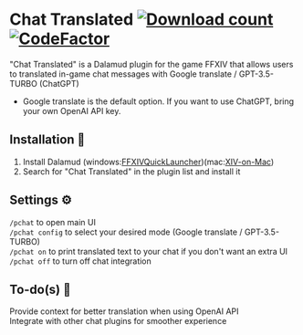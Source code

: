 # Chat Translated [![Download count](https://img.shields.io/endpoint?url=https://qzysathwfhebdai6xgauhz4q7m0mzmrf.lambda-url.us-east-1.on.aws/ChatTranslated)](https://github.com/kelvin124124/ChatTranslated) [![CodeFactor](https://www.codefactor.io/repository/github/kelvin124124/chattranslated/badge)](https://www.codefactor.io/repository/github/kelvin124124/chattranslated)
"Chat Translated" is a Dalamud plugin for the game FFXIV that allows users to translated in-game chat messages with Google translate / GPT-3.5-TURBO (ChatGPT)  
* Google translate is the default option. If you want to use ChatGPT, bring your own OpenAI API key.

## Installation 🔧
1. Install Dalamud (windows:[FFXIVQuickLauncher](https://github.com/goatcorp/FFXIVQuickLauncher))(mac:[XIV-on-Mac](https://github.com/marzent/XIV-on-Mac))
2. Search for "Chat Translated" in the plugin list and install it

## Settings ⚙️
```/pchat``` to open main UI  
```/pchat config``` to select your desired mode (Google translate / GPT-3.5-TURBO)  
```/pchat on``` to print translated text to your chat if you don't want an extra UI  
```/pchat off``` to turn off chat integration

## To-do(s) 🎯 
Provide context for better translation when using OpenAI API  
Integrate with other chat plugins for smoother experience  
